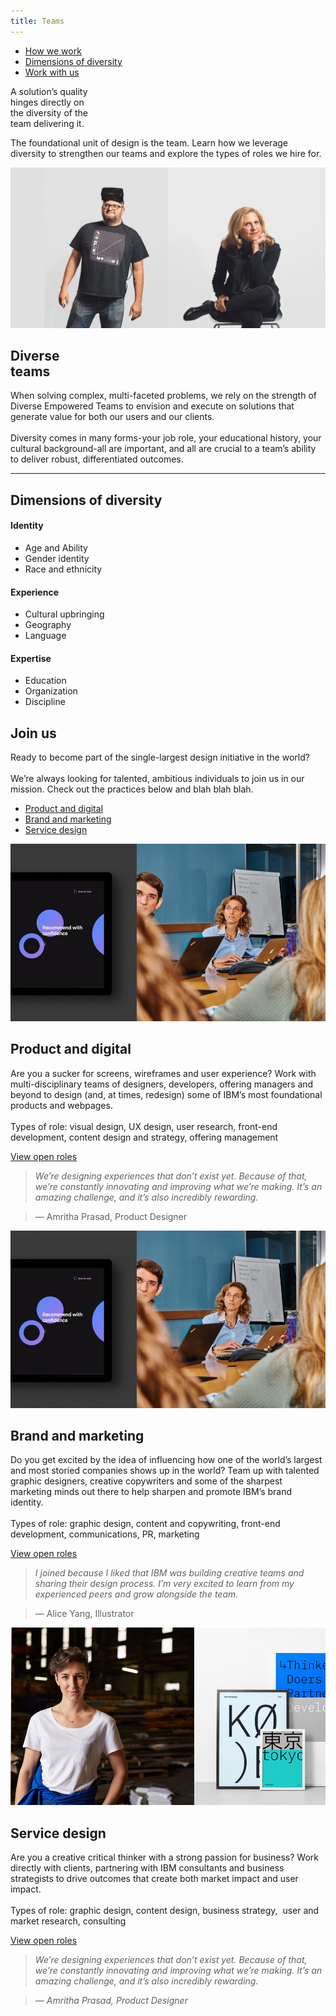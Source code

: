 ```yaml
---
title: Teams
---
```


<title-block>

<anchor-links>

- [How we work](#how-we-work)
- [Dimensions of diversity](#dimensions-of-diversity)
- [Work with us](#work-with-us)

</anchor-links>

A solution’s quality<br>hinges directly on<br>
<span>the diversity of the<br>team delivering it.</span>

</title-block>

<grid background="gray-10">
<column lg="8">

<p size="lg">The foundational unit of design is the team. Learn how we leverage diversity to strengthen our teams and explore the types of roles we hire for.</p>

</column>

<column lg="16">

![teams](images/teams.png)

</column>
<column lg="4">

## **Diverse<br>teams**

</column>
<column lg="10">

<p size="xl">When solving complex, multi-faceted problems, we rely on the strength of Diverse Empowered Teams to envision and execute on solutions that generate value  for both our users and our clients. 
<br><br>Diversity comes in many forms-your job role, your educational history, your cultural background-all are important, and all are crucial to a team’s ability to deliver robust, differentiated outcomes.</p>

</column>
</grid>
<hr>
<grid background="gray-10">
<column lg="4">

## **Dimensions of diversity**

</column>
<column lg="4">

#### Identity
- Age and Ability
- Gender identity
- Race and ethnicity

</column>
<column lg="4">

#### Experience
- Cultural upbringing
- Geography
- Language

</column>
<column lg="4">

#### Expertise
- Education
- Organization
- Discipline

</column>
</grid>
<grid background="gray-100">
<column lg="10">

## **Join us**
<p size="xl">Ready to become part of the single-largest design initiative in the world? <br><br>We’re always looking for talented, ambitious individuals to join us in our mission. Check out the practices below and blah blah blah.</p>


</column>

<column offset_lg="2" lg="4">

<anchor-links>

- [Product and digital](#product-and-digital)
- [Brand and marketing](#brand-and-marketing)
- [Service design](#service-design)

</anchor-links>
</column>
<column lg="12">

![teams](images/teams_2.png)

</column>
<column lg="8">

## Product and digital
<p size="md">Are you a sucker for screens, wireframes and user experience? Work with multi-disciplinary teams of designers, developers, offering managers and beyond to design (and, at times, redesign) some of IBM’s most foundational products and webpages.<br><br>Types of role: visual design, UX design, user research, front-end development, content design and strategy, offering management</p>

[View open roles](#)

</column>
<column offset_lg="4" lg="3">

> _We’re designing experiences that don’t exist yet. Because of that, we’re constantly innovating and improving what we’re making. It’s an amazing challenge, and it’s also incredibly rewarding._

> — Amritha Prasad, Product Designer

</column>
<column lg="12">

![teams](images/teams_2.png)

</column>
<column lg="8">

## Brand and marketing
<p size="md">Do you get excited by the idea of influencing how one of the world’s largest and most storied companies shows up in the world? Team up with talented graphic designers, creative copywriters and some of the sharpest marketing minds out there to help sharpen and promote IBM’s brand identity.<br><br>Types of role: graphic design, content and copywriting, front-end development, communications, PR, marketing</p>

[View open roles](#)

</column>
<column offset_lg="4" lg="3">

> _I joined because I liked that IBM was building creative teams and sharing their design process. I’m very excited to learn from my experienced peers and grow alongside the team._

> — Alice Yang, Illustrator

</column>
<column lg="12">

![teams](images/teams_3.png)

</column>
<column lg="8">

## Service design
<p size="md">Are you a creative critical thinker with a strong passion for business? Work directly with clients, partnering with IBM consultants and business strategists to drive outcomes that create both market impact and user impact.<br><br>Types of role: graphic design, content design, business strategy,  user and market research, consulting</p>

[View open roles](#)

</column>
<column offset_lg="4" lg="3">

> _We’re designing experiences that don’t exist yet. Because of that, we’re constantly innovating and improving what we’re making. It’s an amazing challenge, and it’s also incredibly rewarding._

> _— Amritha Prasad, Product Designer_

</column>
</grid>



